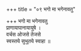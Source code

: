 +++
title = "०९ भगो मा भगेनावतु"

+++
भगो मा भगेनावतु  
प्राणायापानायायुषे ।  
वर्चस ओजसे तेजसे  
स्वस्तये सुभूतये स्वाहा ॥